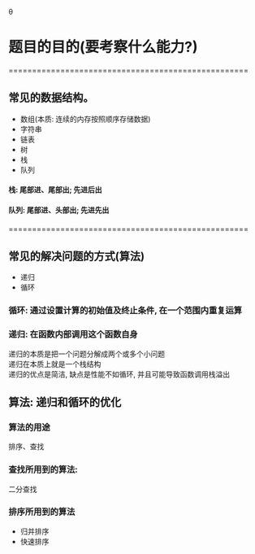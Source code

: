 θ


# 题目的目的(要考察什么能力?)

===================================================


## 常见的数据结构。
- 数组(本质: 连续的内存按照顺序存储数据)  
- 字符串  
- 链表  
- 树  
- 栈  
- 队列  
 
#### 栈: 尾部进、尾部出; 先进后出 
#### 队列: 尾部进、头部出; 先进先出 


===================================================



## 常见的解决问题的方式(算法)  
- 递归  
- 循环  


### 循环: 通过设置计算的初始值及终止条件, 在一个范围内重复运算  


### 递归: 在函数内部调用这个函数自身  
递归的本质是把一个问题分解成两个或多个小问题  
递归在本质上就是一个栈结构  
递归的优点是简洁, 缺点是性能不如循环, 并且可能导致函数调用栈溢出  



## 算法: 递归和循环的优化  

  
### 算法的用途  
排序、查找  

### 查找所用到的算法:  
二分查找  

### 排序所用到的算法  
- 归并排序  
- 快速排序  
